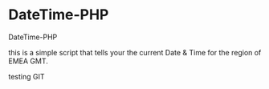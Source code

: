 # DateTime-PHP

DateTime-PHP

this is a simple script that tells your the current Date & Time for the region of EMEA GMT.

testing GIT
